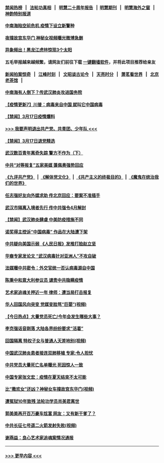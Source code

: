 #### [禁闻热榜](热点新闻.md?=0)  &nbsp;&nbsp;|&nbsp;&nbsp; [法轮功真相](https://github.com/gfw-breaker/truth/blob/master/README.md?=0) &nbsp;&nbsp;|&nbsp;&nbsp; [明慧二十周年报告](https://github.com/gfw-breaker/mh-reports/blob/master/README.md?=0) &nbsp;&nbsp;|&nbsp;&nbsp;[明慧期刊](https://github.com/gfw-breaker/mh-qikan) &nbsp;&nbsp;|&nbsp;&nbsp; [明慧海外之窗](https://github.com/gfw-breaker/mh-news/blob/master/README.md?=0) &nbsp;&nbsp;|&nbsp;&nbsp; [神韵特别报道](https://github.com/gfw-breaker/mh-news/blob/master/shenyun.md?=0)
#### [中南海陷空前危机 疫情下设立新警种](../pages/prog204/a102802095.md?t=03181402) 
#### [夜撞故宫东华门 神秘女视频曝光微博急删](../pages/prog204/a102802069.md?t=03181402) 
#### [异象频出！黑龙江虎林惊现3个太阳](../pages/prog204/a102802052.md?t=03181402) 
#### 五毛举报越来越频繁，请网友们前往下载 [一键翻墙软件](https://github.com/gfw-breaker/ssr-accounts)，并将此项目推荐给亲友
#### [新闻拍案惊奇](https://github.com/gfw-breaker/banned-news/blob/master/pages/link4.md) &nbsp;&nbsp;|&nbsp;&nbsp; [江峰时刻](https://github.com/gfw-breaker/banned-news/blob/master/pages/link4.md) &nbsp;&nbsp;|&nbsp;&nbsp; [文昭谈古论今](https://github.com/gfw-breaker/banned-news/blob/master/pages/link4.md) &nbsp;&nbsp;|&nbsp;&nbsp; [天亮时分](https://github.com/gfw-breaker/banned-news/blob/master/pages/link4.md) &nbsp;&nbsp;|&nbsp;&nbsp; [萧茗看世界](https://github.com/gfw-breaker/banned-news/blob/master/pages/link4.md) &nbsp;&nbsp;|&nbsp;&nbsp; [北京老茶馆](https://github.com/gfw-breaker/banned-news/blob/master/pages/link4.md) &nbsp;&nbsp;|&nbsp;&nbsp; 
#### [中南海有人倒下？传武汉肺炎攻进国务院](../pages/prog204/a102801998.md?t=03181402) 
#### [【疫情更新7】川普：病毒来自中国 就叫它中国病毒](../pages/prog204/a102801131.md?t=03181402) 
#### [【禁闻】3月17日疫情爆料](../pages/prog204/a102801840.md?t=03181402) 
#### [>>> 我要声明退出共产党、共青团、少年队 <<<](https://github.com/begood0513/goodnews/blob/master/quit/letter.md) 
#### [【禁闻】3月17日退党精选](../pages/prog204/a102801847.md?t=03181402) 
#### [武汉数百青年离奇失踪 警方不作为（下）](../pages/prog204/a102801827.md?t=03181402) 
#### [中共“对等报复”五家美媒 蓬佩奥强势回应](../pages/prog204/a102801797.md?t=03181402) 
#### [《九评共产党》](https://github.com/begood0513/9ping.md/blob/master/README.md) &nbsp;|&nbsp; [《解体党文化》](../../../../jtdwh.md/blob/master/README.md)  &nbsp;|&nbsp; [《共产主义的终极目的》](../../../../gczydzjmd.md/blob/master/README.md) &nbsp;|&nbsp; [《魔鬼在统治我们的世界》](../../../../mgztzwmdsj.md/blob/master/README.md) 
#### [任志强好友向外媒求助 传北京回应：要案不准插手](../pages/prog204/a102801802.md?t=03181402) 
#### [武汉市隔离入境者先行 传中共强令4月解封](../pages/prog204/a102801737.md?t=03181402) 
#### [【禁闻】武汉肺炎肆虐 中美防疫措施不同](../pages/prog204/a102801750.md?t=03181402) 
#### [诺奖得主控诉“中国病毒” 作品在大陆遭下架](../pages/prog204/a102801714.md?t=03181402) 
#### [中共疑向美国示弱 《人民日报》发推打脸赵立坚](../pages/prog204/a102801748.md?t=03181402) 
#### [华裔专家发论文 “武汉病毒针对亚洲人”不攻自破](../pages/prog204/a102801713.md?t=03181402) 
#### [法媒曝中共密令：外交官统一否认病毒源自中国](../pages/prog204/a102801684.md?t=03181402) 
#### [陈秉中和意大利参议员 谴责中共隐瞒疫情](../pages/prog204/a102801663.md?t=03181402) 
#### [艺术家追魂关押近一年 律师：遭当局打击报复](../pages/prog204/a102801515.md?t=03181402) 
#### [华人回国风向突变 党媒变脸骂“巨婴”(视频)](../pages/prog204/a102801518.md?t=03181402) 
#### [【今日热点】大量党员死亡/今年会发生哪些大事？](../pages/prog204/a102801445.md?t=03181402) 
#### [李克强话音刚落 大陆各界纷纷要求“活着”](../pages/prog204/a102801449.md?t=03181402) 
#### [回国隔离 特权子女与普通人天差地别(视频)](../pages/prog204/a102801450.md?t=03181402) 
#### [中国武汉肺炎患者接连双肺移植 专家:令人担忧](../pages/prog204/a102801466.md?t=03181402) 
#### [中共党员大量死亡名单曝光 死因惊人一致](../pages/prog204/a102801373.md?t=03181402) 
#### [中国专家张文宏：疫情在夏天结束不太可能](../pages/prog204/a102801381.md?t=03181402) 
#### [比“撒欢女”还凶？神秘女车撞故宫东华门(视频)](../pages/prog204/a102801365.md?t=03181402) 
#### [遭冤狱10年致残 法轮功学员肖美君离世](../pages/prog204/a102801324.md?t=03181402) 
#### [郭美美再开百万豪车炫富 网友：又有新干爹了？](../pages/prog204/a102801268.md?t=03181402) 
#### [中共长征七号遥二火箭发射失败(视频)](../pages/prog204/a102801226.md?t=03181402) 
#### [谢燕益：良心艺术家追魂案情况通报](../pages/prog204/a102801218.md?t=03181402) 

----
#### [ >>> 更早内容 <<< ](../indexes/prog204-earlier.md)
